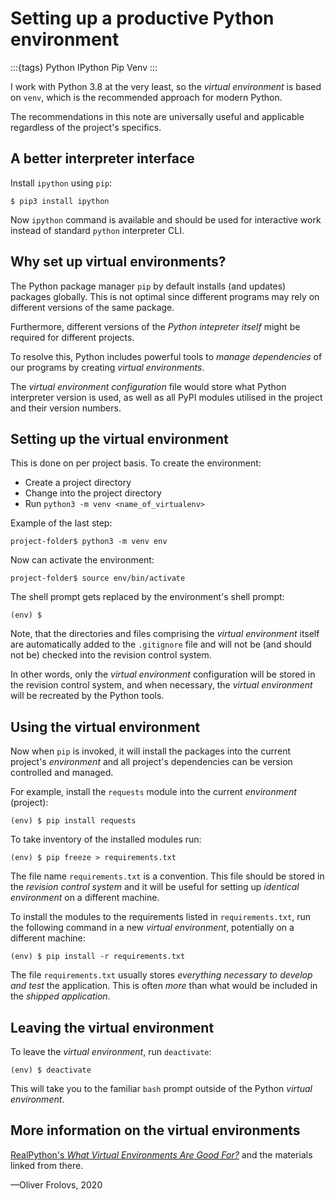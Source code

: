 # Setting up a productive Python environment

:::{tags}
Python IPython Pip Venv
:::

I work with Python 3.8 at the very least, so the _virtual environment_ is based on `venv`, which is the recommended approach for modern Python.

The recommendations in this note are universally useful and applicable regardless of the project's specifics.

## A better interpreter interface

Install `ipython` using `pip`:

```Shell
$ pip3 install ipython
```

Now `ipython` command is available and should be used for interactive work instead of standard `python` interpreter CLI.

## Why set up virtual environments?

The Python package manager `pip` by default installs (and updates) packages globally. This is not optimal since different programs may rely on different versions of the same package.

Furthermore, different versions of the *Python intepreter itself* might be required for different projects.

To resolve this, Python includes powerful tools to *manage dependencies* of our programs by creating *virtual environments*. 

The _virtual environment configuration_ file would store what Python interpreter version is used, as well as all PyPI modules utilised in the project and their version numbers.

## Setting up the virtual environment

This is done on per project basis. To create the environment:


* Create a project directory
* Change into the project directory
* Run `python3 -m venv <name_of_virtualenv>`

Example of the last step:

```Shell
project-folder$ python3 -m venv env
```

Now can activate the environment:

```Shell
project-folder$ source env/bin/activate
```

The shell prompt gets replaced by the environment's shell prompt:

```Shell
(env) $
```


Note, that the directories and files comprising the *virtual environment* itself are automatically added to the `.gitignore` file and will not be (and should not be) checked into the revision control system.

In other words, only the *virtual environment* configuration will be stored in the revision control system, and when necessary, the *virtual environment* will be recreated by the Python tools.

## Using the virtual environment

Now when `pip` is invoked, it will install the packages into the current project's *environment* and all project's dependencies can be version controlled and managed.

For example, install the `requests` module into the current *environment* (project):

```Shell
(env) $ pip install requests
```

To take inventory of the installed modules run:

```Shell
(env) $ pip freeze > requirements.txt
```

The file name `requirements.txt` is a convention. This file should be stored in the _revision control system_ and it will be useful for setting up *identical environment* on a different machine.

To install the modules to the requirements listed in `requirements.txt`, run the following command in a new *virtual environment*, potentially on a different machine:

```Shell
(env) $ pip install -r requirements.txt
```

The file `requirements.txt` usually stores _everything necessary to develop and test_ the application. This is often _more_ than what would be included in the _shipped application_.

## Leaving the virtual environment

To leave the *virtual environment*, run `deactivate`:

```Shell
(env) $ deactivate
```

This will take you to the familiar `bash` prompt outside of the Python *virtual environment*.

## More information on the virtual environments

[RealPython's _What Virtual Environments Are Good For?_](https://realpython.com/lessons/what-virtual-environments-are-good-for/) and the materials linked from there.

&mdash;Oliver Frolovs, 2020